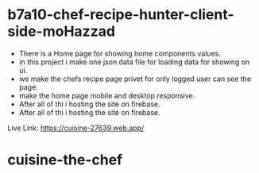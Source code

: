 # b7a10-chef-recipe-hunter-client-side-moHazzad

* There is a Home page for showing home components values.
* in this project i make one json data file for loading data for showing on ui.
* we make the chefs recipe page privet for only logged user can see the page.
* make the home page mobile and desktop responsive.
* After all of thi i hosting the site on firebase.
* After all of thi i hosting the site on firebase.

Live Link: https://cuisine-27639.web.app/
# cuisine-the-chef
